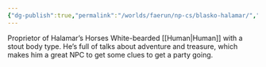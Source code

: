 ```yaml
---
{"dg-publish":true,"permalink":"/worlds/faerun/np-cs/blasko-halamar/","tags":["Fantasy"]}
---
```



Proprietor of Halamar’s Horses White-bearded [[Human\|Human]] with a stout body type. He’s full of talks about adventure and treasure, which makes him a great NPC to get some clues to get a party going.
